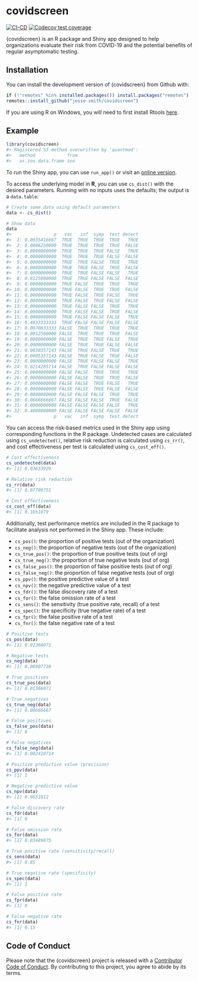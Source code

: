 
<!-- README.md is generated from README.Rmd. Please edit that file -->

# covidscreen

<!-- badges: start -->

[![CI-CD](https://github.com/jesse-smith/covidscreen/workflows/CI-CD/badge.svg)](https://github.com/jesse-smith/covidscreen/actions)
[![Codecov test
coverage](https://codecov.io/gh/jesse-smith/covidscreen/branch/master/graph/badge.svg)](https://codecov.io/gh/jesse-smith/covidscreen?branch=master)
<!-- badges: end -->

{covidscreen} is an R package and Shiny app designed to help
organizations evaluate their risk from COVID-19 and the potential
benefits of regular asymptomatic testing.

## Installation

You can install the development version of {covidscreen} from Github
with:

``` r
if (!"remotes" %in% installed.packages()) install.packages("remotes")
remotes::install_github("jesse-smith/covidscreen")
```

If you are using R on Windows, you will need to first install Rtools
[here](https://cran.r-project.org/bin/windows/Rtools/).

## Example

``` r
library(covidscreen)
#> Registered S3 method overwritten by 'quantmod':
#>   method            from
#>   as.zoo.data.frame zoo
```

To run the Shiny app, you can use `run_app()` or visit an [online
version](https://jesse-shiny.shinyapps.io/covidscreen/).

To access the underlying model in **R**, you can use `cs_dist()` with
the desired parameters. Running with no inputs uses the defaults; the
output is a `data.table`:

``` r
# Create some data using default parameters
data <- cs_dist()

# Show data
data
#>                p   vac   inf  symp  test detect
#>  1: 0.0035416667  TRUE  TRUE  TRUE  TRUE   TRUE
#>  2: 0.0006250000  TRUE  TRUE  TRUE  TRUE  FALSE
#>  3: 0.0000000000  TRUE  TRUE  TRUE FALSE   TRUE
#>  4: 0.0000000000  TRUE  TRUE  TRUE FALSE  FALSE
#>  5: 0.0000000000  TRUE  TRUE FALSE  TRUE   TRUE
#>  6: 0.0000000000  TRUE  TRUE FALSE  TRUE  FALSE
#>  7: 0.0000000000  TRUE  TRUE FALSE FALSE   TRUE
#>  8: 0.0125000000  TRUE  TRUE FALSE FALSE  FALSE
#>  9: 0.0000000000  TRUE FALSE  TRUE  TRUE   TRUE
#> 10: 0.0000000000  TRUE FALSE  TRUE  TRUE  FALSE
#> 11: 0.0000000000  TRUE FALSE  TRUE FALSE   TRUE
#> 12: 0.0000000000  TRUE FALSE  TRUE FALSE  FALSE
#> 13: 0.0000000000  TRUE FALSE FALSE  TRUE   TRUE
#> 14: 0.0000000000  TRUE FALSE FALSE  TRUE  FALSE
#> 15: 0.0000000000  TRUE FALSE FALSE FALSE   TRUE
#> 16: 0.4833333333  TRUE FALSE FALSE FALSE  FALSE
#> 17: 0.0070833333 FALSE  TRUE  TRUE  TRUE   TRUE
#> 18: 0.0012500000 FALSE  TRUE  TRUE  TRUE  FALSE
#> 19: 0.0000000000 FALSE  TRUE  TRUE FALSE   TRUE
#> 20: 0.0000000000 FALSE  TRUE  TRUE FALSE  FALSE
#> 21: 0.0030357143 FALSE  TRUE FALSE  TRUE   TRUE
#> 22: 0.0005357143 FALSE  TRUE FALSE  TRUE  FALSE
#> 23: 0.0000000000 FALSE  TRUE FALSE FALSE   TRUE
#> 24: 0.0214285714 FALSE  TRUE FALSE FALSE  FALSE
#> 25: 0.0000000000 FALSE FALSE  TRUE  TRUE   TRUE
#> 26: 0.0000000000 FALSE FALSE  TRUE  TRUE  FALSE
#> 27: 0.0000000000 FALSE FALSE  TRUE FALSE   TRUE
#> 28: 0.0000000000 FALSE FALSE  TRUE FALSE  FALSE
#> 29: 0.0000000000 FALSE FALSE FALSE  TRUE   TRUE
#> 30: 0.0666666667 FALSE FALSE FALSE  TRUE  FALSE
#> 31: 0.0000000000 FALSE FALSE FALSE FALSE   TRUE
#> 32: 0.4000000000 FALSE FALSE FALSE FALSE  FALSE
#>                p   vac   inf  symp  test detect
```

You can access the risk-based metrics used in the Shiny app using
corresponding functions in the R package. Undetected cases are
calculated using `cs_undetected()`, relative risk reduction is
calculated using `cs_rr()`, and cost effectiveness per test is
calculated using `cs_cost_eff()`.

``` r
# Cost effectiveness
cs_undetected(data)
#> [1] 0.03633929

# Relative risk reduction
cs_rr(data)
#> [1] 0.07709751

# Cost effectiveness
cs_cost_eff(data)
#> [1] 0.1651079
```

Additionally, test performance metrics are included in the R package to
facilitate analysis not performed in the Shiny app. These include:

-   `cs_pos()`: the proportion of positive tests (out of the
    organization)
-   `cs_neg()`: the proportion of negative tests (out of the
    organization)
-   `cs_true_pos()`: the proportion of true positive tests (out of org)
-   `cs_true_neg()`: the proportion of true negative tests (out of org)
-   `cs_false_pos()`: the proportion of false positive tests (out of
    org)
-   `cs_false_neg()`: the proportion of false negative tests (out of
    org)
-   `cs_ppv()`: the positive predictive value of a test
-   `cs_npv()`: the negative predictive value of a test
-   `cs_fdr()`: the false discovery rate of a test
-   `cs_for()`: the false omission rate of a test
-   `cs_sens()`: the sensitivity (true positive rate, recall) of a test
-   `cs_spec()`: the specificity (true negative rate) of a test
-   `cs_fpr()`: the false positive rate of a test
-   `cs_fnr()`: the false negative rate of a test

``` r
# Positive tests
cs_pos(data)
#> [1] 0.01366071

# Negative tests
cs_neg(data)
#> [1] 0.06907738

# True positives
cs_true_pos(data)
#> [1] 0.01366071

# True negatives
cs_true_neg(data)
#> [1] 0.06666667

# False positives
cs_false_pos(data)
#> [1] 0

# False negatives
cs_false_neg(data)
#> [1] 0.002410714

# Positive predictive value (precision)
cs_ppv(data)
#> [1] 1

# Negative predictive value
cs_npv(data)
#> [1] 0.9651012

# False discovery rate
cs_fdr(data)
#> [1] 0

# False omission rate
cs_for(data)
#> [1] 0.03489875

# True positive rate (sensitivity/recall)
cs_sens(data)
#> [1] 0.85

# True negative rate (specificity)
cs_spec(data)
#> [1] 1

# False positive rate
cs_fpr(data)
#> [1] 0

# False negative rate
cs_fnr(data)
#> [1] 0.15
```

## Code of Conduct

Please note that the {covidscreen} project is released with a
[Contributor Code of
Conduct](https://contributor-covenant.org/version/2/0/CODE_OF_CONDUCT.html).
By contributing to this project, you agree to abide by its terms.

